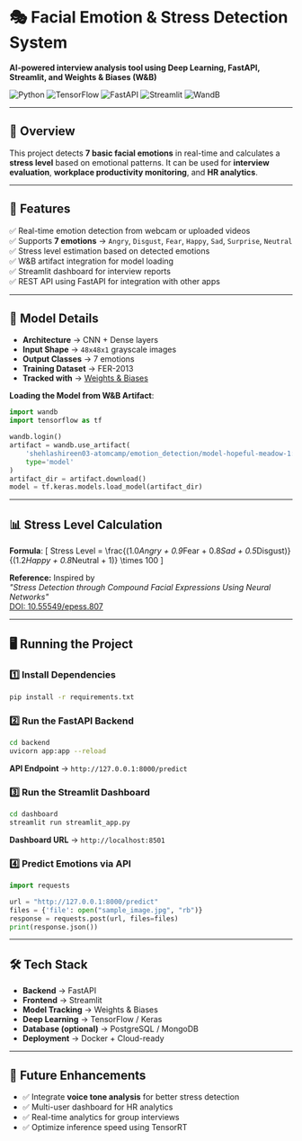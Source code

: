 # 🎭 Facial Emotion & Stress Detection System
**AI-powered interview analysis tool using Deep Learning, FastAPI, Streamlit, and Weights & Biases (W&B)**  

![Python](https://img.shields.io/badge/Python-3.10-blue)
![TensorFlow](https://img.shields.io/badge/TensorFlow-2.15-orange)
![FastAPI](https://img.shields.io/badge/FastAPI-Backend-green)
![Streamlit](https://img.shields.io/badge/Streamlit-Dashboard-red)
![WandB](https://img.shields.io/badge/Weights&Biases-Tracking-yellow)

---

## 📌 Overview
This project detects **7 basic facial emotions** in real-time and calculates a **stress level** based on emotional patterns.
It can be used for **interview evaluation**, **workplace productivity monitoring**, and **HR analytics**.

---

## 🚀 Features
✅ Real-time emotion detection from webcam or uploaded videos  
✅ Supports **7 emotions** → `Angry`, `Disgust`, `Fear`, `Happy`, `Sad`, `Surprise`, `Neutral`  
✅ Stress level estimation based on detected emotions  
✅ W&B artifact integration for model loading  
✅ Streamlit dashboard for interview reports  
✅ REST API using FastAPI for integration with other apps  

---

## 🧠 Model Details
- **Architecture** → CNN + Dense layers  
- **Input Shape** → `48x48x1` grayscale images  
- **Output Classes** → 7 emotions  
- **Training Dataset** → FER-2013  
- **Tracked with** → [Weights & Biases](https://wandb.ai/)

**Loading the Model from W&B Artifact**:
```python
import wandb
import tensorflow as tf

wandb.login()
artifact = wandb.use_artifact(
    'shehlashireen03-atomcamp/emotion_detection/model-hopeful-meadow-1:v12', 
    type='model'
)
artifact_dir = artifact.download()
model = tf.keras.models.load_model(artifact_dir)
```

---

## 📊 Stress Level Calculation
**Formula**:
\[
Stress Level = \frac{(1.0*Angry + 0.9*Fear + 0.8*Sad + 0.5*Disgust)}{(1.2*Happy + 0.8*Neutral + 1)} \times 100
\]

**Reference:** Inspired by  
*"Stress Detection through Compound Facial Expressions Using Neural Networks"*  
[DOI: 10.55549/epess.807](https://doi.org/10.55549/epess.807)

---

## 🖥️ Running the Project

### **1️⃣ Install Dependencies**
```bash
pip install -r requirements.txt
```

### **2️⃣ Run the FastAPI Backend**
```bash
cd backend
uvicorn app:app --reload
```
**API Endpoint** → `http://127.0.0.1:8000/predict`

### **3️⃣ Run the Streamlit Dashboard**
```bash
cd dashboard
streamlit run streamlit_app.py
```
**Dashboard URL** → `http://localhost:8501`

### **4️⃣ Predict Emotions via API**
```python
import requests

url = "http://127.0.0.1:8000/predict"
files = {'file': open("sample_image.jpg", "rb")}
response = requests.post(url, files=files)
print(response.json())
```

---

## 🛠️ Tech Stack
- **Backend** → FastAPI
- **Frontend** → Streamlit
- **Model Tracking** → Weights & Biases
- **Deep Learning** → TensorFlow / Keras
- **Database (optional)** → PostgreSQL / MongoDB
- **Deployment** → Docker + Cloud-ready

---

## 📌 Future Enhancements
- ✅ Integrate **voice tone analysis** for better stress detection  
- ✅ Multi-user dashboard for HR analytics  
- ✅ Real-time analytics for group interviews  
- ✅ Optimize inference speed using TensorRT  

